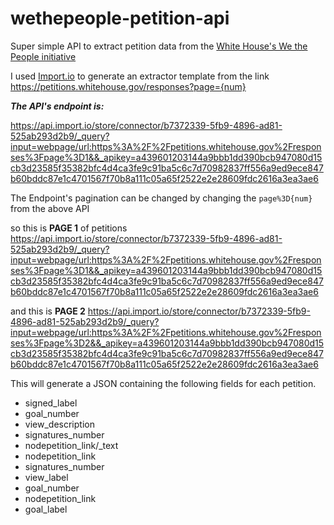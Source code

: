 # wethepeople-petition-api
Super simple API to extract petition data from the [White House's We the People initiative](https://petitions.whitehouse.gov/responses)

I used [Import.io](www.Import.io) to generate an extractor template from the link  https://petitions.whitehouse.gov/responses?page={num}

***The API's endpoint is:***

https://api.import.io/store/connector/b7372339-5fb9-4896-ad81-525ab293d2b9/_query?input=webpage/url:https%3A%2F%2Fpetitions.whitehouse.gov%2Fresponses%3Fpage%3D1&&_apikey=a439601203144a9bbb1dd390bcb947080d15cb3d23585f35382bfc4d4ca3fe9c91ba5c6c7d70982837ff556a9ed9ece847b60bddc87e1c4701567f70b8a111c05a65f2522e2e28609fdc2616a3ea3ae6

The Endpoint's pagination can be changed by changing the ```page%3D{num}``` from the above API

so this is **PAGE 1** of petitions
    https://api.import.io/store/connector/b7372339-5fb9-4896-ad81-525ab293d2b9/_query?input=webpage/url:https%3A%2F%2Fpetitions.whitehouse.gov%2Fresponses%3Fpage%3D1&&_apikey=a439601203144a9bbb1dd390bcb947080d15cb3d23585f35382bfc4d4ca3fe9c91ba5c6c7d70982837ff556a9ed9ece847b60bddc87e1c4701567f70b8a111c05a65f2522e2e28609fdc2616a3ea3ae6
  
and this is **PAGE 2**
    https://api.import.io/store/connector/b7372339-5fb9-4896-ad81-525ab293d2b9/_query?input=webpage/url:https%3A%2F%2Fpetitions.whitehouse.gov%2Fresponses%3Fpage%3D2&&_apikey=a439601203144a9bbb1dd390bcb947080d15cb3d23585f35382bfc4d4ca3fe9c91ba5c6c7d70982837ff556a9ed9ece847b60bddc87e1c4701567f70b8a111c05a65f2522e2e28609fdc2616a3ea3ae6

This will generate a JSON containing the following fields for each petition. 

  * signed_label
  * goal_number
  * view_description
  * signatures_number
  * nodepetition_link/_text
  * nodepetition_link
  * signatures_number
  * view_label
  * goal_number
  * nodepetition_link
  * goal_label


